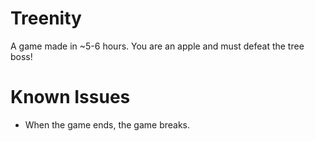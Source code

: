 # Treenity
A game made in ~5-6 hours. You are an apple and must defeat the tree boss!

# Known Issues
- When the game ends, the game breaks.
